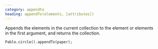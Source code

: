 ```yaml
--- 
category: appendto
heading: appendTo(elements, [attributes])
---
```


Appends the elements in the current collection to the element or elements in the first argument, and returns the collection.

    Pablo.circle().appendTo(paper);